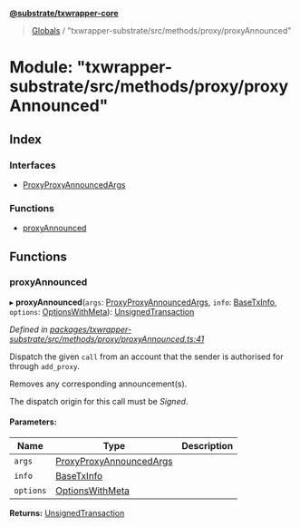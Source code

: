 **[@substrate/txwrapper-core](../README.md)**

> [Globals](../globals.md) / "txwrapper-substrate/src/methods/proxy/proxyAnnounced"

# Module: "txwrapper-substrate/src/methods/proxy/proxyAnnounced"

## Index

### Interfaces

* [ProxyProxyAnnouncedArgs](../interfaces/_txwrapper_substrate_src_methods_proxy_proxyannounced_.proxyproxyannouncedargs.md)

### Functions

* [proxyAnnounced](_txwrapper_substrate_src_methods_proxy_proxyannounced_.md#proxyannounced)

## Functions

### proxyAnnounced

▸ **proxyAnnounced**(`args`: [ProxyProxyAnnouncedArgs](../interfaces/_txwrapper_substrate_src_methods_proxy_proxyannounced_.proxyproxyannouncedargs.md), `info`: [BaseTxInfo](../interfaces/_txwrapper_core_src_types_method_.basetxinfo.md), `options`: [OptionsWithMeta](../interfaces/_txwrapper_core_src_types_method_.optionswithmeta.md)): [UnsignedTransaction](../interfaces/_txwrapper_core_src_types_method_.unsignedtransaction.md)

*Defined in [packages/txwrapper-substrate/src/methods/proxy/proxyAnnounced.ts:41](https://github.com/paritytech/txwrapper-core/blob/33adddf/packages/txwrapper-substrate/src/methods/proxy/proxyAnnounced.ts#L41)*

Dispatch the given `call` from an account that the sender is authorised for through
`add_proxy`.

Removes any corresponding announcement(s).

The dispatch origin for this call must be _Signed_.

#### Parameters:

Name | Type | Description |
------ | ------ | ------ |
`args` | [ProxyProxyAnnouncedArgs](../interfaces/_txwrapper_substrate_src_methods_proxy_proxyannounced_.proxyproxyannouncedargs.md) |  |
`info` | [BaseTxInfo](../interfaces/_txwrapper_core_src_types_method_.basetxinfo.md) |  |
`options` | [OptionsWithMeta](../interfaces/_txwrapper_core_src_types_method_.optionswithmeta.md) |   |

**Returns:** [UnsignedTransaction](../interfaces/_txwrapper_core_src_types_method_.unsignedtransaction.md)
